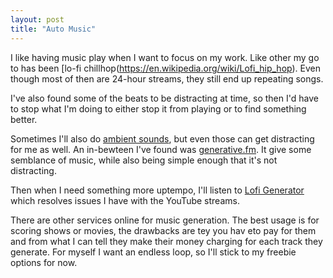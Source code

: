 ```yaml
---
layout: post
title: "Auto Music"
---
```


I like having music play when I want to focus on my work. Like other my go to has been [lo-fi chillhop(https://en.wikipedia.org/wiki/Lofi_hip_hop). Even though most of then are 24-hour streams, they still end up repeating songs.

I've also found some of the beats to be distracting at time, so then I'd have to stop what I'm doing to either stop it from playing or to find something better.

Sometimes I'll also do [ambient sounds](https://asoftmurmur.com/), but even those can get distracting for me as well. An in-bewteen I've found was [generative.fm](https://play.generative.fm/browse). It give some semblance of music, while also being simple enough that it's not distracting.

Then when I need something more uptempo, I'll listen to [Lofi Generator](https://lofigenerator.com/) which resolves issues I have with the YouTube streams.

There are other services online for music generation. The best usage is for scoring shows or movies, the drawbacks are tey you hav eto pay for them and from what I can tell they make their money charging for each track they generate. For myself I want an endless loop, so I'll stick to my freebie options for now.